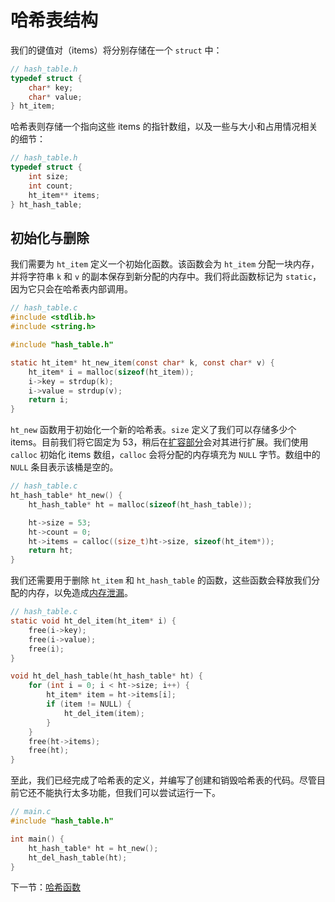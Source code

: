 # 哈希表结构

我们的键值对（items）将分别存储在一个 `struct` 中：

```c
// hash_table.h
typedef struct {
    char* key;
    char* value;
} ht_item;
```

哈希表则存储一个指向这些 items 的指针数组，以及一些与大小和占用情况相关的细节：

```c
// hash_table.h
typedef struct {
    int size;
    int count;
    ht_item** items;
} ht_hash_table;
```

## 初始化与删除

我们需要为 `ht_item` 定义一个初始化函数。该函数会为 `ht_item` 分配一块内存，并将字符串 `k` 和 `v` 的副本保存到新分配的内存中。我们将此函数标记为 `static`，因为它只会在哈希表内部调用。

```c
// hash_table.c
#include <stdlib.h>
#include <string.h>

#include "hash_table.h"

static ht_item* ht_new_item(const char* k, const char* v) {
    ht_item* i = malloc(sizeof(ht_item));
    i->key = strdup(k);
    i->value = strdup(v);
    return i;
}
```

`ht_new` 函数用于初始化一个新的哈希表。`size` 定义了我们可以存储多少个 items。目前我们将它固定为 53，稍后在[扩容部分](/06-resizing)会对其进行扩展。我们使用 `calloc` 初始化 items 数组，`calloc` 会将分配的内存填充为 `NULL` 字节。数组中的 `NULL` 条目表示该桶是空的。

```c
// hash_table.c
ht_hash_table* ht_new() {
    ht_hash_table* ht = malloc(sizeof(ht_hash_table));

    ht->size = 53;
    ht->count = 0;
    ht->items = calloc((size_t)ht->size, sizeof(ht_item*));
    return ht;
}
```

我们还需要用于删除 `ht_item` 和 `ht_hash_table` 的函数，这些函数会释放我们分配的内存，以免造成[内存泄漏](https://en.wikipedia.org/wiki/Memory_leak)。

```c
// hash_table.c
static void ht_del_item(ht_item* i) {
    free(i->key);
    free(i->value);
    free(i);
}

void ht_del_hash_table(ht_hash_table* ht) {
    for (int i = 0; i < ht->size; i++) {
        ht_item* item = ht->items[i];
        if (item != NULL) {
            ht_del_item(item);
        }
    }
    free(ht->items);
    free(ht);
}
```

至此，我们已经完成了哈希表的定义，并编写了创建和销毁哈希表的代码。尽管目前它还不能执行太多功能，但我们可以尝试运行一下。

```c
// main.c
#include "hash_table.h"

int main() {
    ht_hash_table* ht = ht_new();
    ht_del_hash_table(ht);
}
```

下一节：[哈希函数](/03-hashing) 